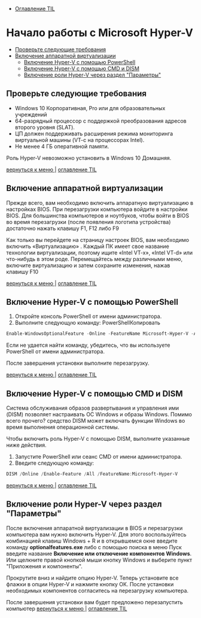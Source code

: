 - [Оглавление TIL](/README.md#start)

<a id="hyper-v"></a>
# Начало работы с Microsoft Hyper-V #
- [Проверьте следующие требования](#1)
- [Включение аппаратной виртуализации](#2)
  - [Включение Hyper-V с помощью PowerShell](#2-1)
  - [Включение Hyper-V с помощью CMD и DISM](#2-2)
  - [Включение роли Hyper-V через раздел "Параметры"](#2-3)

<a id="1"></a>
## Проверьте следующие требования ##
- Windows 10 Корпоративная, Pro или для образовательных учреждений
- 64-разрядный процессор с поддержкой преобразования адресов второго уровня (SLAT).
- ЦП должен поддерживать расширения режима мониторинга виртуальной машины (VT-c на процессорах Intel).
- Не менее 4 ГБ оперативной памяти.

Роль Hyper-V невозможно установить в Windows 10 Домашняя.

[вернуться к меню ](#hyper-v) | [оглавление TIL](/README.md#start)

<a id="2"></a>
## Включение аппаратной виртуализации ##

Прежде всего, вам необходимо включить аппаратную виртуализацию в настройках BIOS. При перезагрузки компьютера войдите в настройки BIOS. Для большинства компьютеров и ноутбуков, чтобы войти в BIOS во время перезагрузки (после появления логотипа устройства) достаточно нажать клавишу F1, F12 либо F9

Как только вы перейдете на страницу настроек BIOS, вам необходимо включить «Виртуализацию» . Каждый ПК имеет свое название технологии виртуализации, поэтому ищите «Intel VT-x», «Intel VT-d» или что-нибудь в этом роде. Перемещайтесь между различными меню, включите виртуализацию и затем сохраните изменения, нажав клавишу F10

[вернуться к меню ](#hyper-v) | [оглавление TIL](/README.md#start)

<a id="2-1"></a>
## Включение Hyper-V с помощью PowerShell ##

1. Откройте консоль PowerShell от имени администратора.
2. Выполните следующую команду: PowerShellКопировать

```powershell
Enable-WindowsOptionalFeature -Online -FeatureName Microsoft-Hyper-V -All
```
Если не удается найти команду, убедитесь, что вы используете PowerShell от имени администратора.

После завершения установки выполните перезагрузку.

[вернуться к меню ](#hyper-v) | [оглавление TIL](/README.md#start)

<a id="2-2"></a>
## Включение Hyper-V с помощью CMD и DISM ##

Система обслуживания образов развертывания и управления ими (DISM) позволяет настраивать ОС Windows и образы Windows. Помимо всего прочего? средство DISM может включать функции Windows во время выполнения операционной системы.

Чтобы включить роль Hyper-V с помощью DISM, выполните указанные ниже действия.

1. Запустите PowerShell или сеанс CMD от имени администратора.
2. Введите следующую команду: 

```powershell
DISM /Online /Enable-Feature /All /FeatureName:Microsoft-Hyper-V
```
[вернуться к меню ](#hyper-v) | [оглавление TIL](/README.md#start)

<a id="2-3"></a>
## Включение роли Hyper-V через раздел "Параметры" ##

После включения аппаратной виртуализации в BIOS и перезагрузки компьютера вам нужно включить Hyper-V. Для этого воспользуйтесь комбинацией клавиш Windows + R и в открывшемся окне введите команду **optionalfeatures.exe** либо с помощью поиска в меню Пуск введите название **Включение или отключение компонентов Windows**. Или щелкните правой кнопкой мыши кнопку Windows и выберите пункт "Приложения и компоненты".

Прокрутите вниз и найдите опцию Hyper-V. Теперь установите все флажки в опции Hyper-V и нажмите кнопку ОК. После установки необходимых компонентов согласитесь на перезагрузку компьютера.

После завершения установки вам будет предложено перезапустить компьютер
[вернуться к меню ](#hyper-v) | [оглавление TIL](/README.md#start)
